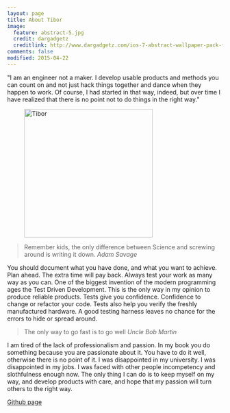 ```yaml
---
layout: page
title: About Tibor
image:
  feature: abstract-5.jpg
  credit: dargadgetz
  creditlink: http://www.dargadgetz.com/ios-7-abstract-wallpaper-pack-for-iphone-5-and-ipod-touch-retina/
comments: false
modified: 2015-04-22
---
```


"I am an engineer not a maker. I develop usable products and methods you can count on and not just hack things together and dance when they happen to work. Of course, I had started in that way, indeed, but over time I have realized that there is no point not to do things in the right way."

<figure>
<img src="{{ site.url }}/images/core/tibor_about.png" alt="Tibor" width="300px">
</figure>

<blockquote>
Remember kids, the only difference between Science  and screwing around is writing it down.
<cite>Adam Savage</cite>
</blockquote>

You should document what you have done, and what you want to achieve. Plan ahead. The extra time will pay back. Always test your work as many way as you can. One of the biggest invention of the modern programming ages the Test Driven Development. This is the only way in my opinion to produce reliable products. Tests give you confidence. Confidence to change or refactor your code. Tests also help you verify the freshly manufactured hardware. A good testing harness leaves no chance for the errors to hide or spread around. 

<blockquote>
The only way to go fast is to go well
<cite>Uncle Bob Martin</cite>
</blockquote>

I am tired of the lack of professionalism and passion. In my book you do something because you are passionate about it. You have to do it well, otherwise there is no point of it. I was disappointed in my university. I was disappointed in my jobs.  I was faced with other people incompetency and slothfulness enough now. The only thing I can do is to keep myself on my way, and develop products with care, and hope that my passion will turn others to the right way.

<div class="centered">
<div markdown="0">
<a href="https://github.com/tiborsimon" class="btn btn-info">Github page</a></div>
</div>